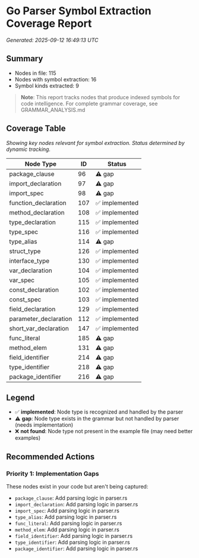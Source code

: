 # Go Parser Symbol Extraction Coverage Report

*Generated: 2025-09-12 16:49:13 UTC*

## Summary
- Nodes in file: 115
- Nodes with symbol extraction: 16
- Symbol kinds extracted: 9

> **Note**: This report tracks nodes that produce indexed symbols for code intelligence.
> For complete grammar coverage, see GRAMMAR_ANALYSIS.md

## Coverage Table

*Showing key nodes relevant for symbol extraction. Status determined by dynamic tracking.*

| Node Type | ID | Status |
|-----------|-----|--------|
| package_clause | 96 | ⚠️ gap |
| import_declaration | 97 | ⚠️ gap |
| import_spec | 98 | ⚠️ gap |
| function_declaration | 107 | ✅ implemented |
| method_declaration | 108 | ✅ implemented |
| type_declaration | 115 | ✅ implemented |
| type_spec | 116 | ✅ implemented |
| type_alias | 114 | ⚠️ gap |
| struct_type | 126 | ✅ implemented |
| interface_type | 130 | ✅ implemented |
| var_declaration | 104 | ✅ implemented |
| var_spec | 105 | ✅ implemented |
| const_declaration | 102 | ✅ implemented |
| const_spec | 103 | ✅ implemented |
| field_declaration | 129 | ✅ implemented |
| parameter_declaration | 112 | ✅ implemented |
| short_var_declaration | 147 | ✅ implemented |
| func_literal | 185 | ⚠️ gap |
| method_elem | 131 | ⚠️ gap |
| field_identifier | 214 | ⚠️ gap |
| type_identifier | 218 | ⚠️ gap |
| package_identifier | 216 | ⚠️ gap |

## Legend

- ✅ **implemented**: Node type is recognized and handled by the parser
- ⚠️ **gap**: Node type exists in the grammar but not handled by parser (needs implementation)
- ❌ **not found**: Node type not present in the example file (may need better examples)

## Recommended Actions

### Priority 1: Implementation Gaps
These nodes exist in your code but aren't being captured:

- `package_clause`: Add parsing logic in parser.rs
- `import_declaration`: Add parsing logic in parser.rs
- `import_spec`: Add parsing logic in parser.rs
- `type_alias`: Add parsing logic in parser.rs
- `func_literal`: Add parsing logic in parser.rs
- `method_elem`: Add parsing logic in parser.rs
- `field_identifier`: Add parsing logic in parser.rs
- `type_identifier`: Add parsing logic in parser.rs
- `package_identifier`: Add parsing logic in parser.rs

